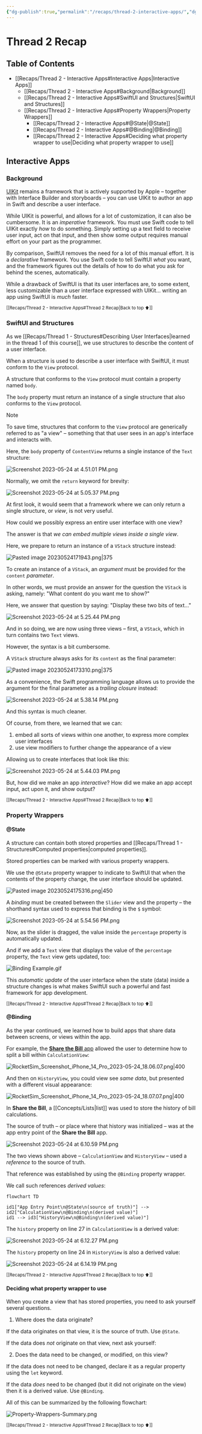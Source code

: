 ```yaml
---
{"dg-publish":true,"permalink":"/recaps/thread-2-interactive-apps/","dgHomeLink":false}
---
```


# Thread 2 Recap

## Table of Contents

- [[Recaps/Thread 2 - Interactive Apps#Interactive Apps\|Interactive Apps]]
	- [[Recaps/Thread 2 - Interactive Apps#Background\|Background]]
	- [[Recaps/Thread 2 - Interactive Apps#SwiftUI and Structures\|SwiftUI and Structures]]
	- [[Recaps/Thread 2 - Interactive Apps#Property Wrappers\|Property Wrappers]]
		- [[Recaps/Thread 2 - Interactive Apps#@State\|@State]]
		- [[Recaps/Thread 2 - Interactive Apps#@Binding\|@Binding]]
		- [[Recaps/Thread 2 - Interactive Apps#Deciding what property wrapper to use\|Deciding what property wrapper to use]]

## Interactive Apps

### Background

[UIKit](https://code.tutsplus.com/tutorials/ios-from-scratch-with-swift-first-steps-with-uikit--cms-25461) remains a framework that is actively supported by Apple – together with Interface Builder and storyboards – you can use UIKit to author an app in Swift and describe a user interface.

While UIKit is powerful, and allows for a lot of customization, it can also be cumbersome. It is an *imperative* framework. You must use Swift code to tell UIKit exactly *how* to do something. Simply setting up a text field to receive user input, act on that input, and then show some output requires manual effort on your part as the programmer.

By comparison, SwiftUI removes the need for a lot of this manual effort. It is a *declarative* framework. You use Swift code to tell SwiftUI *what* you want, and the framework figures out the details of how to do what you ask for behind the scenes, automatically.

While a drawback of SwiftUI is that its user interfaces are, to some extent, less customizable than a user interface expressed with UIKit... writing an app using SwiftUI is *much* faster.

<small>[[Recaps/Thread 2 - Interactive Apps#Thread 2 Recap\|Back to top ⬆]]</small>

### SwiftUI and Structures

As we [[Recaps/Thread 1 - Structures#Describing User Interfaces\|learned in the thread 1 of this course]], we use structures to describe the content of a user interface.

When a structure is used to describe a user interface with SwiftUI, it must conform to the `View` protocol.

A structure that conforms to the `View` protocol must contain a property named `body`.

The `body` property must return an instance of a single structure that also conforms to the `View` protocol.

> [!NOTE]
> To save time, structures that conform to the `View` protocol are generically referred to as "a view" – something that that user sees in an app's interface and interacts with.

Here, the `body` property of `ContentView` returns a single instance of the `Text` structure:

![Screenshot 2023-05-24 at 4.51.01 PM.png](/img/user/Attachments/Screenshot%202023-05-24%20at%204.51.01%20PM.png)

Normally, we omit the `return` keyword for brevity:

![Screenshot 2023-05-24 at 5.05.37 PM.png](/img/user/Attachments/Screenshot%202023-05-24%20at%205.05.37%20PM.png)

At first look, it would seem that a framework where we can only return a single structure, or *view*, is not very useful.

How could we possibly express an entire user interface with one view?

The answer is that *we can embed multiple views inside a single view*.

Here, we prepare to return an instance of a `VStack` structure instead:

![Pasted image 20230524171943.png|375](/img/user/Attachments/Pasted%20image%2020230524171943.png)

To create an instance of a `VStack`, an *argument* must be provided for the `content` *parameter*.

In other words, we must provide an answer for the question the `VStack` is asking, namely: "What content do you want me to show?"

Here, we answer that question by saying: "Display these two bits of text..."

![Screenshot 2023-05-24 at 5.25.44 PM.png](/img/user/Attachments/Screenshot%202023-05-24%20at%205.25.44%20PM.png)

And in so doing, we are now using three views – first, a `VStack`, which in turn contains two `Text` views.

However, the syntax is a bit cumbersome.

A `VStack` structure always asks for its `content` as the final parameter:

![Pasted image 20230524173310.png|375](/img/user/Attachments/Pasted%20image%2020230524173310.png)

As a convenience, the Swift programming language allows us to provide the argument for the final parameter as a *trailing closure* instead:

![Screenshot 2023-05-24 at 5.38.14 PM.png](/img/user/Attachments/Screenshot%202023-05-24%20at%205.38.14%20PM.png)

And this syntax is much cleaner.

Of course, from there, we learned that we can:

1. embed all sorts of views within one another, to express more complex user interfaces
2. use view modifiers to further change the appearance of a view

Allowing us to create interfaces that look like this:

![Screenshot 2023-05-24 at 5.44.03 PM.png](/img/user/Attachments/Screenshot%202023-05-24%20at%205.44.03%20PM.png)

But, how did we make an app *interactive*? How did we make an app accept input, act upon it, and show output?

<small>[[Recaps/Thread 2 - Interactive Apps#Thread 2 Recap\|Back to top ⬆]]</small>

### Property Wrappers

#### @State

A structure can contain both stored properties and [[Recaps/Thread 1 - Structures#Computed properties\|computed properties]].

Stored properties can be marked with various property wrappers.

We use the `@State` property wrapper to indicate to SwiftUI that when the contents of the property change, the user interface should be updated. 

![Pasted image 20230524175316.png|450](/img/user/Attachments/Pasted%20image%2020230524175316.png)

A *binding* must be created between the `Slider` view and the property – the shorthand syntax used to express that binding is the `$` symbol:

![Screenshot 2023-05-24 at 5.54.56 PM.png](/img/user/Attachments/Screenshot%202023-05-24%20at%205.54.56%20PM.png)

Now, as the slider is dragged, the value inside the `percentage` property is automatically updated.

And if we add a `Text` view that displays the value of the `percentage` property, the `Text` view gets updated, too:

![Binding Example.gif](/img/user/Attachments/Binding%20Example.gif)

This *automatic update* of the user interface when the state (data) inside a structure changes is what makes SwiftUI such a powerful and fast framework for app development.

<small>[[Recaps/Thread 2 - Interactive Apps#Thread 2 Recap\|Back to top ⬆]]</small>

#### @Binding

As the year continued, we learned how to build apps that share data between screens, or views within the app.

For example, the [**Share the Bill** app](https://github.com/lcs-rgordon/ShareTheBill) allowed the user to determine how to split a bill within `CalculationView`:

![RocketSim_Screenshot_iPhone_14_Pro_2023-05-24_18.06.07.png|400](/img/user/Attachments/RocketSim_Screenshot_iPhone_14_Pro_2023-05-24_18.06.07.png)

And then on `HistoryView`, you could view see *same data*, but presented with a different visual appearance:

![RocketSim_Screenshot_iPhone_14_Pro_2023-05-24_18.07.07.png|400](/img/user/Attachments/RocketSim_Screenshot_iPhone_14_Pro_2023-05-24_18.07.07.png)

In **Share the Bill**, a [[Concepts/Lists\|list]] was used to store the history of bill calculations.

The source of truth – or place where that history was initialized – was at the app entry point of the **Share the Bill** app.

![Screenshot 2023-05-24 at 6.10.59 PM.png](/img/user/Attachments/Screenshot%202023-05-24%20at%206.10.59%20PM.png)

The two views shown above – `CalculationView` and `HistoryView` – used a *reference* to the source of truth.

That reference was established by using the `@Binding` property wrapper.

We call such references *derived values*:

```mermaid
flowchart TD

id1["App Entry Point\n@State\n(source of truth)"] --> id2["CalculationView\n@Binding\n(derived value)"]
id1 --> id3["HistoryView\n@Binding\n(derived value)"]
```

The `history` property on line 27 in `CalculationView` is a derived value:

![Screenshot 2023-05-24 at 6.12.27 PM.png](/img/user/Attachments/Screenshot%202023-05-24%20at%206.12.27%20PM.png)

The `history` property on line 24 in `HistoryView` is also a derived value:

![Screenshot 2023-05-24 at 6.14.19 PM.png](/img/user/Attachments/Screenshot%202023-05-24%20at%206.14.19%20PM.png)

<small>[[Recaps/Thread 2 - Interactive Apps#Thread 2 Recap\|Back to top ⬆]]</small>

#### Deciding what property wrapper to use
When you create a view that has stored properties, you need to ask yourself several questions.

1. Where does the data originate?

If the data originates on that view, it is the source of truth. Use `@State`.

If the data does *not* originate on that view, next ask yourself:

2. Does the data need to be changed, or modified, on this view?

If the data does not need to be changed, declare it as a regular property using the `let` keyword.

If the data *does* need to be changed (but it did not originate on the view) then it is a derived value. Use `@Binding`.

All of this can be summarized by the following flowchart:

![Property-Wrappers-Summary.png](/img/user/Attachments/Property-Wrappers-Summary.png)

<small>[[Recaps/Thread 2 - Interactive Apps#Thread 2 Recap\|Back to top ⬆]]</small>
